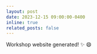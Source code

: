 ```yaml
---
layout: post
date: 2023-12-15 09:00:00-0400
inline: true
related_posts: false
---
```


Workshop website generated! :sparkles: :smile:
